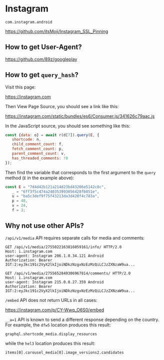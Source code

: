 # Instagram

~~~
com.instagram.android
~~~

<https://github.com/itsMoji/Instagram_SSL_Pinning>

## How to get User-Agent?

https://github.com/89z/googleplay

## How to get `query_hash`?

Visit this page:

https://instagram.com

Then View Page Source, you should see a link like this:

https://instagram.com/static/bundles/es6/Consumer.js/341626c79aac.js

In the JavaScript source, you should see something like this:

~~~js
const {data: o} = await r(d[7]).query(E, {
   shortcode: n,
   child_comment_count: f,
   fetch_comment_count: p,
   parent_comment_count: v,
   has_threaded_comments: !0
});
~~~

Then find the variable that corresponds to the first argument to the `query`
method (`E` in the example above):

~~~js
const E = "7d4d42b121a214d23bd43206e5142c8c",
   _ = "6ff3f5c474a240353993056428fb851e",
   u = "ba5c3def9f75f43213da3d428f4c783a",
   p = 40,
   v = 24,
   f = 3;
~~~

## Why not use other APIs?

`/api/v1/media` API requires separate calls for media and comments:

~~~
GET /api/v1/media/2755022163816059161/info/ HTTP/2.0
Host: i.instagram.com
user-agent: Instagram 206.1.0.34.121 Android
Authorization: Bearer IGT:2:eyJkc191c2VyX2lkIjoiNDkzNzgxNzEzMzQiLCJzZXNzaW9ua...

GET /api/v1/media/2755652849306967814/comments/ HTTP/2.0
Host: i.instagram.com
user-agent: Instagram 215.0.0.27.359 Android
Authorization: Bearer IGT:2:eyJkc191c2VyX2lkIjoiNDkzNzgxNzEzMzQiLCJzZXNzaW9ua...
~~~

`/embed` API does not return URLs in all cases:

<https://instagram.com/p/CY-Wwq_O6S0/embed>

`__a=1` API is known to send a different response depending on the country. For
example, the `dfw5` location produces this result:

~~~
graphql.shortcode_media.display_resources
~~~

while the `hel3` location produces this result:

~~~
items[0].carousel_media[0].image_versions2.candidates
~~~
